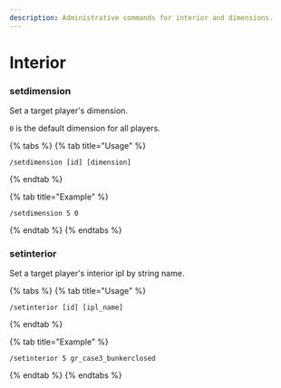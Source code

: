 ```yaml
---
description: Administrative commands for interior and dimensions.
---
```


# Interior

### setdimension

Set a target player's dimension.

`0` is the default dimension for all players.

{% tabs %}
{% tab title="Usage" %}
```
/setdimension [id] [dimension]
```
{% endtab %}

{% tab title="Example" %}
```
/setdimension 5 0
```
{% endtab %}
{% endtabs %}

### setinterior

Set a target player's interior ipl by string name.

{% tabs %}
{% tab title="Usage" %}
```
/setinterior [id] [ipl_name]
```
{% endtab %}

{% tab title="Example" %}
```
/setinterior 5 gr_case3_bunkerclosed
```
{% endtab %}
{% endtabs %}
